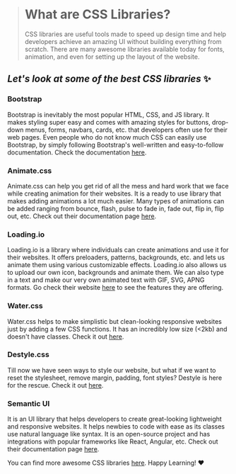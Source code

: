 > # What are CSS Libraries?
> CSS libraries are useful tools made to speed up design time and help developers achieve an amazing UI without building everything from scratch.
> There are many awesome libraries available today for fonts, animation, and even for setting up the layout of the website.

## _Let's look at some of the best CSS libraries_ :sparkles:

### Bootstrap
Bootstrap is inevitably the most popular HTML, CSS, and JS library. It makes styling super easy and comes with amazing styles for buttons, drop-down menus, forms, navbars, cards, etc. that developers often use for their web pages. Even people who do not know much CSS can easily use Bootstrap, by simply following Bootstrap's well-written and easy-to-follow documentation. Check the documentation [here](https://getbootstrap.com/docs/5.1/getting-started/introduction/).
### Animate.css
Animate.css can help you get rid of all the mess and hard work that we face while creating animation for their websites. It is a ready to use library that makes adding animations a lot much easier. Many types of animations can be added ranging from bounce, flash, pulse to fade in, fade out, flip in, flip out, etc. Check out their documentation page [here](https://animate.style/).
### Loading.io
Loading.io is a library where individuals can create animations and use it for their websites. It offers preloaders, patterns, backgrounds, etc. and lets us animate them using various customizable effects. Loading.io also allows us to upload our own icon, backgrounds and animate them. We can also type in a text and make our very own animated text with GIF, SVG, APNG formats. Go check their website [here](https://loading.io/) to see the features they are offering.
### Water.css
Water.css helps to make simplistic but clean-looking responsive websites just by adding a few CSS functions. It has an incredibly low size (<2kb) and doesn't have classes. Check it out [here](https://watercss.kognise.dev/).
### Destyle.css
Till now we have seen ways to style our website, but what if we want to reset the stylesheet, remove margin, padding, font styles? Destyle is here for the rescue. Check it out [here](https://nicolas-cusan.github.io/destyle.css/).
### Semantic UI
It is an UI library that helps developers to create great-looking lightweight and responsive websites. It helps newbies to code with ease as its classes use natural language like syntax. It is an open-source project and has integrations with popular frameworks like React, Angular, etc. Check out their documentation page [here](https://semantic-ui.com/).






You can find more awesome CSS libraries [here](https://github.com/troxler/awesome-css-frameworks). Happy Learning! ❤️
